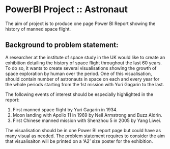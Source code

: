 # PowerBI Project :: Astronaut
The aim of project is to produce one page Power BI Report showing the history of manned space flight. 

## Background to problem statement:
A researcher at the institute of space study in the UK would like to create an exhibition detailing the history of space flight throughout the last 60 years. To do so, it wants to create several visualisations showing the growth of space exploration by human over the period. One of this visualisation, should contain number of astronauts in space on each and every year for the whole periods starting from the 1st mission with Yuri Gagarin to the last.

The following events of interest should be especially highlighted in the report:
1. First manned space flight by Yuri Gagarin in 1934.
2. Moon landing with Apollo 11 in 1969 by Neil Armstrong and Buzz Aldrin.
3. First Chinese manned mission with Shenzhou 5 in 2005 by Yang Liwei.

The visualisation should be in one Power BI report page but could have as many visual as needed. The problem statement requires to consider the aim that visualisaiton will be printed on a ‘A2’ size poster for the exhibition.
